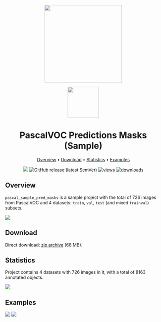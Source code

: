 <div align="center" markdown> 

<img src="https://i.imgur.com/UdBujFN.png" width="250"/> <br>

<img src="https://i.imgur.com/cxk7g7u.png" width="100"/> 

# PascalVOC Predictions Masks (Sample)

<p align="center">

  <a href="#overview">Overview</a> •
  <a href="#download">Download</a> •
  <a href="#statistics">Statistics</a> •
  <a href="#examples">Examples</a>
</p>

[![](https://img.shields.io/badge/slack-chat-green.svg?logo=slack)](https://supervise.ly/slack) 
![GitHub release (latest SemVer)](https://img.shields.io/github/v/release/supervisely-ecosystem/pascal-sample-pred-masks)
[![views](https://app.supervise.ly/public/api/v3/ecosystem.counters?repo=supervisely-ecosystem/pascal-sample-pred-masks&counter=views&label=views)](https://supervise.ly)
[![downloads](https://app.supervise.ly/public/api/v3/ecosystem.counters?repo=supervisely-ecosystem/pascal-sample-pred-masks&counter=downloads&label=downloads)](https://supervise.ly)
</div>



## Overview 

`pascal_sample_pred_masks` is a sample project with the total of 726 images from PascalVOC and 4 datasets: `train`, `val`, `test` (and mixed `trainval`) subsets.

![](https://i.imgur.com/bJm1fD7.png)

## Download

Direct download: [zip archive](https://cloud.enterprise.supervise.ly/remote.php/webdav/apps/pascalvoc-sample-projects/pascal_sample_pred_masks.zip) (68 MB).

## Statistics

Project contains 4 datasets with 726 images in it, with a total of 8163 annotated objects. 

![](https://i.imgur.com/rKumMF5.png)

## Examples

![](https://i.imgur.com/JHtK0ST.png) ![](https://i.imgur.com/u6cdDat.png) 
